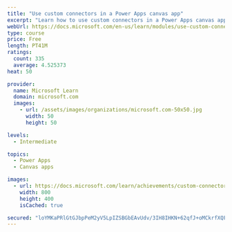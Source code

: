 ```yaml
---
title: "Use custom connectors in a Power Apps canvas app"
excerpt: "Learn how to use custom connectors in a Power Apps canvas app."
webUrl: https://docs.microsoft.com/en-us/learn/modules/use-custom-connectors-in-powerapps-canvas-app/
type: course
price: Free
length: PT41M
ratings:
  count: 335
  average: 4.525373
heat: 50

provider:
  name: Microsoft Learn
  domain: microsoft.com
  images:
    - url: /assets/images/organizations/microsoft.com-50x50.jpg
      width: 50
      height: 50

levels:
  - Intermediate

topics:
  - Power Apps
  - Canvas apps

images:
  - url: https://docs.microsoft.com/learn/achievements/custom-connectors-social.png
    width: 800
    height: 400
    isCached: true

secured: "loYMKaPRlGtGJbpPeM2yV5LpIZSBGbEAvUdv/3IH8IHKN+62qfJ+oMCkrfXQFM5X001kt4770TBjbxrnEm6eSIs6s0MFzpwJ1skixhsAKLbpdKYGdVYBvzH3wgTG5Ebj0QxpdAhDRUxKfJocaPsAHCS+GusbNiUxnjZgt8gt6eVjb8XUb+6nVoFmBxl9z8kytHIJRFkBNRthFMjxN71Qvbbhg/fDTDfUMroDBCXe5W6ONbo1oyTzCkmGgL7C2fKvNYyBUF2lAnXKGjI4fnJ2o8DEj3S4E9VgsrudGTLucOI+Nc1BcCtYaYfJ7tgW1eJmSk6nApE9JYia0g/n68+XywbU8eHWtLYcxma5JJ48fYi0R3vwuayvEEYuqDKdWAkOXFSnCs+1eSxaAD7RQg1Gna//ffLuX0ckKmuJKqTU2Zg=;34XyHGBFQhHaYfZNDVvR/w=="
---
```


